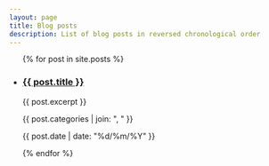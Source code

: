 ```yaml
---
layout: page
title: Blog posts
description: List of blog posts in reversed chronological order
---
```

<ul>
            {% for post in site.posts %}
            <li>
                        <h3><a href="{{ post.url }}">{{ post.title }}</a></h3>
              <span class="excerpt">{{ post.excerpt }}</span>
              <p class="post-categories">{{ post.categories | join: ", " }}</p>
              <p class="post-publishing-note">{{ post.date | date: "%d/%m/%Y" }}</p>
            </li>
            {% endfor %}
</ul>
